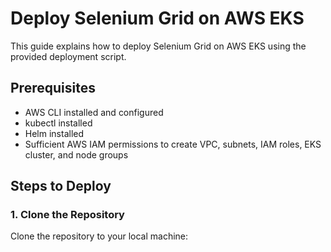 # Deploy Selenium Grid on AWS EKS

This guide explains how to deploy Selenium Grid on AWS EKS using the provided deployment script.

## Prerequisites

- AWS CLI installed and configured
- kubectl installed
- Helm installed
- Sufficient AWS IAM permissions to create VPC, subnets, IAM roles, EKS cluster, and node groups

## Steps to Deploy

### 1. Clone the Repository

Clone the repository to your local machine: